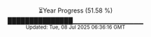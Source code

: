 <p align="center">
⏳Year Progress (51.58 %) <br>
███████████████▁▁▁▁▁▁▁▁▁▁▁▁▁▁▁ <br>
<sub>Updated: Tue, 08 Jul 2025 06:36:16 GMT</sub>
</p>

